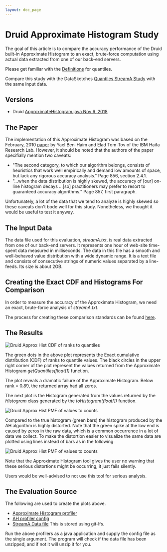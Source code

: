 ```yaml
---
layout: doc_page
---
```

<!--
    Licensed to the Apache Software Foundation (ASF) under one
    or more contributor license agreements.  See the NOTICE file
    distributed with this work for additional information
    regarding copyright ownership.  The ASF licenses this file
    to you under the Apache License, Version 2.0 (the
    "License"); you may not use this file except in compliance
    with the License.  You may obtain a copy of the License at

      http://www.apache.org/licenses/LICENSE-2.0

    Unless required by applicable law or agreed to in writing,
    software distributed under the License is distributed on an
    "AS IS" BASIS, WITHOUT WARRANTIES OR CONDITIONS OF ANY
    KIND, either express or implied.  See the License for the
    specific language governing permissions and limitations
    under the License.
-->
# Druid Approximate Histogram Study

The goal of this article is to compare the accuracy performance of the Druid built-in Approximate Histogram to an exact, brute-force computation using actual data extracted from one of our back-end servers. 

Please get familiar with the [Definitions]({{site.docs_dir}}/Quantiles/Definitions.html) for quantiles.

Compare this study with the DataSketches [Quantiles StreamA Study](/docs/QuantilesStudies/QuantilesStreamAStudy.html) with the same input data. 

## Versions

* Druid <a href="https://github.com/apache/druid/blob/master/extensions-core/histogram/src/main/java/org/apache/druid/query/aggregation/histogram/ApproximateHistogram.java">ApproximateHistogram.java Nov 6, 2018</a>


## The Paper

The implementation of this Approximate Histogram was based on the February, 2010 
[paper](http://www.jmlr.org/papers/volume11/ben-haim10a/ben-haim10a.pdf) 
by Yael Ben-Haim and Elad Tom-Tov of the IBM Haifa Research Lab. However, it should be noted that the authors of the paper specifially mention two caveats:

* "The second category, to which our algorithm belongs, consists of heuristics that work well empirically and demand low amounts of space, but lack any rigorous accuracy analysis." Page 856, section 2.4.1.
* "...when the data distribution is highly skewed, the accuracy of [our] on-line histogram decays ...[so] practitioners may prefer to resort to guaranteed accuracy algorithms." Page 857, first paragraph.

Unfortunately, a lot of the data that we tend to analyze is highly skewed so these caveats don't bode well for this study.  Nonetheless, we thought it would be useful to test it anyway.

## The Input Data
The data file used for this evaluation, *streamA.txt*, is real data extracted from one of our back-end servers.  It represents one hour of web-site time-spent data measured in milliseconds. The data in this file has a smooth and well-behaved value distribution with a wide dynamic range.  It is a text file and consists of consecutive strings of numeric values separated by a line-feeds. Its size is about 2GB.

## Creating the Exact CDF and Histograms For Comparison
In order to measure the accuracy of the Approximate Histogram, we need an exact, brute-force analysis of *streamA.txt*. 

The process for creating these comparison standards can be found [here]({{site.docs_dir}}/QuantilesStudies/ExactQuantiles.html).


## The Results

<img class="doc-img-full" src="{{site.docs_img_dir}}/quantiles/DruidAH_StreamA_CDF.png" alt="Druid Approx Hist CDF of ranks to quantiles" />  

The green dots in the above plot represents the Exact cumulative distribution (CDF) of ranks to quantile values. The black circles in the upper right corner of the plot represent the values returned from the Approximate Histogram *getQuantiles(float[])* function. 

The plot reveals a dramatic failure of the Approximate Histogram. Below rank = 0.89, the returned array had all zeros.

The next plot is the Histogram generated from the values returned by the *Histogram* class generated by the *toHistogram(float[])* function.

<img class="doc-img-full" src="{{site.docs_img_dir}}/quantiles/DruidAH_StreamA_PMF1.png" alt="Druid Approx Hist PMF of values to counts" />

Compared to the true histogram (green bars) the histogram produced by the AH algorithm is highly distorted. Note that the green spike at the low end is caused by zeros in the raw data, which is a common occurrence in a lot of data we collect.  To make the distortion easier to visualize the same data are plotted using lines instead of bars as in the following:

<img class="doc-img-full" src="{{site.docs_img_dir}}/quantiles/DruidAH_StreamA_PMF2.png" alt="Druid Approx Hist PMF of values to counts" />

Note that the Approximate Histogram tool gives the user no warning that these serious distortions might be occurring, it just fails silently.

Users would be well-advised to not use this tool for serious analysis.

## The Evaluation Source
The following are used to create the plots above.

* [Approximate Histogram profiler](https://github.com/DataSketches/characterization/blob/master/src/main/java/org/apache/datasketches/characterization/quantiles/DruidAppHistStreamAProfile.java)
* [AH profiler config](https://github.com/DataSketches/characterization/blob/master/src/main/resources/quantiles/DruidAHStreamAJob.conf)
* [StreamA Data file](https://github.com/DataSketches/characterization/blob/master/streamA.txt.zip) This is stored using git-lfs.

Run the above profilers as a java application and supply the config file as the single argument. The program will check if the data file has been unzipped, and if not it will unzip it for you. 




 
